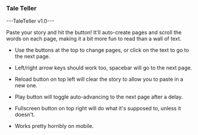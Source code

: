 ### Tale Teller

<!--
**randolrc/randolrc** is a ✨ _special_ ✨ repository because its `README.md` (this file) appears on your GitHub profile.

Here are some ideas to get you started:

- 🔭 I’m currently working on ...
- 🌱 I’m currently learning ...
- 👯 I’m looking to collaborate on ...
- 🤔 I’m looking for help with ...
- 💬 Ask me about ...
- 📫 How to reach me: ...
- 😄 Pronouns: ...
- ⚡ Fun fact: ...
-->
---TaleTeller v1.0---
    
Paste your story and hit the button! It'll auto-create pages and scroll the words on each page, making it a bit more fun to read than a wall of text.

 - Use the buttons at the top to change pages, or click on the text to go to the next page.

 - Left/right arrow keys should work too, spacebar will go to the next page.

 - Reload button on top left will clear the story to allow you to paste in a new one.

 - Play button will toggle auto-advancing to the next page after a delay.
 
 - Fullscreen button on top right will do what it's supposed to, unless it doesn't.
 
 - Works pretty horribly on mobile.
